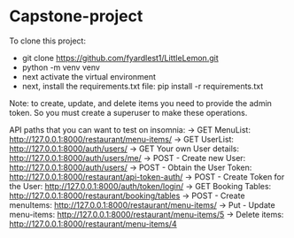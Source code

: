 # Capstone-project

To clone this project:

- git clone https://github.com/fyardlest1/LittleLemon.git
- python -m venv venv
- next activate the virtual environment
- next, install the requirements.txt file: pip install -r requirements.txt

Note: to create, update, and delete items you need to provide the admin token.
So you must create a superuser to make these operations.

API paths that you can want to test on insomnia:
-> GET MenuList: http://127.0.0.1:8000/restaurant/menu-items/
-> GET UserList: http://127.0.0.1:8000/auth/users/
-> GET Your own User details: http://127.0.0.1:8000/auth/users/me/
-> POST - Create new User: http://127.0.0.1:8000/auth/users/
-> POST - Obtain the User Token: http://127.0.0.1:8000/restaurant/api-token-auth/
-> POST - Create Token for the User: http://127.0.0.1:8000/auth/token/login/
-> GET Booking Tables: http://127.0.0.1:8000/restaurant/booking/tables
-> POST - Create menuItems: http://127.0.0.1:8000/restaurant/menu-items/
-> Put - Update menu-items: http://127.0.0.1:8000/restaurant/menu-items/5
-> Delete items: http://127.0.0.1:8000/restaurant/menu-items/4
